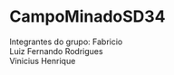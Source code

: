 # CampoMinadoSD34

Integrantes do grupo:
Fabricio
<br>
Luiz Fernando Rodrigues
<br>
Vinicius Henrique
